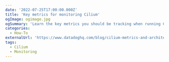 ```yaml
---
date: '2022-07-25T17:00:00.000Z'
title: 'Key metrics for monitoring Cilium'
ogImage: ogimage.jpg
ogSummary: 'Learn the key metrics you should be tracking when running Cilium'
categories:
  - How-To
externalUrl: 'https://www.datadoghq.com/blog/cilium-metrics-and-architecture/'
tags:
  - Cilium
  - Monitoring
---
```

